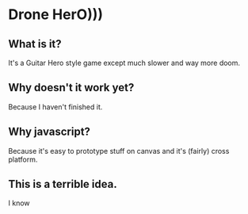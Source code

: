 Drone HerO)))
=============

What is it?
-----------
It's a Guitar Hero style game except much slower and way more doom.

Why doesn't it work yet?
------------------------
Because I haven't finished it.

Why javascript?
---------------
Because it's easy to prototype stuff on canvas and it's (fairly) cross platform.

This is a terrible idea.
------------------------
I know
